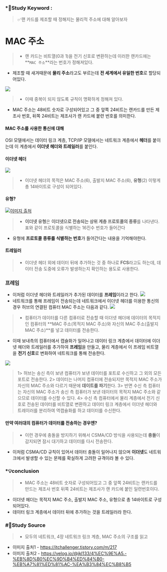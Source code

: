 ### \*🔐Study Keyword :

> ✅랜 카드를 제조할 때 정해지는 물리적 주소에 대해 알아보자

# MAC 주소

> - 랜 카드는 비트열(0과 1)을 전기 신호로 변환하는데 이러한 랜카드에는 **`MAC 주소`**라는 번호가 정해져있다.

- 제조할 때 새겨때문에 **물리 주소**라고도 부르는데 **전 세계에서 유일한 번호**로 할당되어있다.

![](https://images.velog.io/images/minj9_6/post/65aacfaa-f668-4e55-bb37-c1a2133687d7/image.png)

> - 이때 중복이 되지 않도록 규칙이 명확하게 정해져 있다.

- MAC 주소는 48비트 숫자로 구성되어있고 그 중 앞쪽 24비트는 랜카드를 만든 제조사 번호, 뒤쪽 24비트는 제조사가 랜 카드에 붙련 번호를 의미한다.

#### MAC 주소를 사용한 통신에 대해

OSI 모델에서는 데이터 링크 계층, TCP/IP 모델에서는 네트워크 계층에서
**헤더**를 붙이는데 이 계층에서 **이더넷 헤더와 트레일러**를 붙인다.

#### 이더넷 헤더

![](https://images.velog.io/images/minj9_6/post/3f3539c1-8fad-48ee-a3d9-ed577ae935a3/image.png)

> - 이더넷 헤더의 목적은 MAC 주소(6), 출발지 MAC 주소(6), **유형**(2) 이렇게 총 14바이트로 구성이 되어있다.

#### 유형?

![](https://images.velog.io/images/minj9_6/post/080566ee-92f2-43c8-b6ba-f00d99039adf/image.png)[이미지 출처](https://velog.io/@jkl133/4%EC%9E%A5.-%EB%8D%B0%EC%9D%B4%ED%84%B0-%EB%A7%81%ED%81%AC-%EA%B3%84%EC%B8%B5)

> - **이더넷 유형**은 **이더넷으로 전송되는 상위 계층 프로토콜의 종류**를 나타낸다. 표와 같이 프로토콜을 식별하는 16진수 번호가 들어간다

- 유형에 **프로토콜 종류를 식별하는 번호**가 들어간다는 내용을 기억해야한다.

#### 트레일러

> - 이더넷 헤더 외에 데이터 뒤에 추가하는 것 중 하나로 **FCS**라고도 하는데, 데이터 전송 도중에 오류가 발생하는지 확인하는 용도로 사용한다.

### 프레임

- 이처럼 이더넷 헤더와 트레일러가 추가된 데이터를 **프레임**이라고 한다.
  ![](https://images.velog.io/images/minj9_6/post/19e5c3c3-995b-4ccf-9786-c78032def3e5/image.png)
- 네트워크를 통해 프레임이 전송되는데 네트워크에서 이더넷 헤더를 이용한 통신의 경우 허브의 연결된 컴퓨터 MAC 주소는 다음과 같다.
  ![](https://images.velog.io/images/minj9_6/post/98f38f42-ae5b-4cfa-b7cc-764a31c43879/image.png)

> - 컴퓨터가 데이터를 다른 컴퓨터로 전송할 때 이더넷 헤더에 데이터의 목적지인 컴퓨터의 **MAC 주소(목적지 MAC 주소)와 자신의 MAC 주소(출발지 MAC 주소)**를 넣고 데이터를 전송한다.

- 이때 보내측의 컴퓨터에서 캡슐화가 일어나고 데이터 링크 계층에서 데이터에 이더넷 헤더와 트레일러를 추가하여 **프레임**을 만들고, 물리 계층에서 이 프레임 비트열을 **전기 신호**로 변화하여 네트워크를 통해 전송한다.

![](https://images.velog.io/images/minj9_6/post/4f67f57f-dda9-476e-b3ce-73c70dc2e4da/image.png)

> 1> 허브는 송신 측이 보낸 컴퓨터가 보낸 데이터를 포트로 수신하고 그 외의 모든 포트로 전송한다.
> 2> 데이터는 나머지 컴퓨터에 전송되지만 목적지 MAC 주소가 자신의 MAC 주소와 다르기 때문에 **데이트를 파기**한다.
> 3> 반면 수신 측 컴퓨터는 자신의 MAC 주소가 송신 측 컴퓨터가 보낸 데이터의 목적지 MAC 주소와 같으므로 데이터를 수신할 수 있다.
> 4> 수신 측 컴퓨터에서 물리 계층에서 전기 신호로 전송된 데이터를 비트열로 변환하고 데이터 링크 계층에서 이더넷 헤더와 트레이러를 분리하여 역캡슐화를 하고 데이터를 수신한다.

#### 만약 여러대의 컴퓨터가 데이터를 전송하는 경우엔?

> - 이런 경우에 충돌을 방지하기 위해서 CSMA/CD 방식을 사용되는데 **충돌**이 감지되면 잠시 대기하고 데이터를 다시 전송한다.

- 이처럼 CSMA/CD 규칙이 있어서 데이터 충돌이 일어나지 않으며 **이더넷**도 네트워크에서 발생할 수 있는 문제를 확실하게 고려한 규격이라 볼 수 있다.

### \*💡conclusion

> - MAC 주소는 48비트 숫자로 구성되어있고 그 중 앞쪽 24비트는 랜카드를 만드는 제조사 번호 뒤쪽 24비트는 제조사가 랜 카드에 붙인 일련번호이다.

- 이더넷 헤더는 목적지 MAC 주소, 출발지 MAC 주소, 유형으로 총 14바이트로 구성되어있다.
- 데이터 링크 계층에서 데이터 뒤에 추가하는 것을 트레일러라 한다.

### #📑Study Source

> - 모두의 네트워크, 4장 네트워크 링크 계층, MAC 주소의 구조를 읽고

- 이미지 출처1 - https://itchallenger.tistory.com/m/217
- 이미지 출처2 - https://velog.io/@jkl133/4%EC%9E%A5.-%EB%8D%B0%EC%9D%B4%ED%84%B0-%EB%A7%81%ED%81%AC-%EA%B3%84%EC%B8%B5
